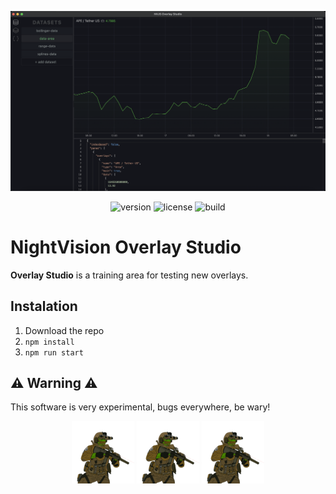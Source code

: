 
![](./images/NightVision%20OS.png)

<div align="center">

![version](https://img.shields.io/badge/version-0.1.0-brightgreen.svg) ![license](https://img.shields.io/badge/license-MIT-blue.svg) ![build](https://img.shields.io/badge/build-passing-brightgreen.svg)

</div>

# NightVision Overlay Studio 

**Overlay Studio** is a training area for testing new overlays.

## Instalation 

1) Download the repo 
2) `npm install`
3) `npm run start`

## ⚠️ Warning ⚠️ 

This software is very experimental, bugs everywhere, be wary!

<div align="center">

<img src="./images/pepe-force.png" alt="wink" width="100"/>
<img src="./images/pepe-force.png" alt="wink" width="100"/>
<img src="./images/pepe-force.png" alt="wink" width="100"/>


</div>